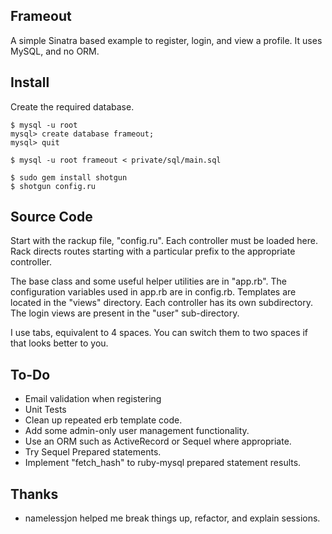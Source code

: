 Frameout
--------

A simple Sinatra based example to register, login, and view a profile. It uses MySQL, and no ORM.

Install
-------

Create the required database.

	$ mysql -u root
	mysql> create database frameout;
	mysql> quit
	
	$ mysql -u root frameout < private/sql/main.sql
	
	$ sudo gem install shotgun
	$ shotgun config.ru

Source Code
-----------

Start with the rackup file, "config.ru". Each controller must be loaded here. Rack directs routes starting with a particular prefix to the appropriate controller. 

The base class and some useful helper utilities are in "app.rb". The configuration variables used in app.rb are in config.rb. Templates are located in the "views" directory. Each controller has its own subdirectory. The login views are present in the "user" sub-directory.

I use tabs, equivalent to 4 spaces. You can switch them to two spaces if that looks better to you.

To-Do
-----

- Email validation when registering
- Unit Tests
- Clean up repeated erb template code.
- Add some admin-only user management functionality.
- Use an ORM such as ActiveRecord or Sequel where appropriate.
- Try Sequel Prepared statements.
- Implement "fetch_hash" to ruby-mysql prepared statement results.

Thanks
------

- namelessjon helped me break things up, refactor, and explain sessions.